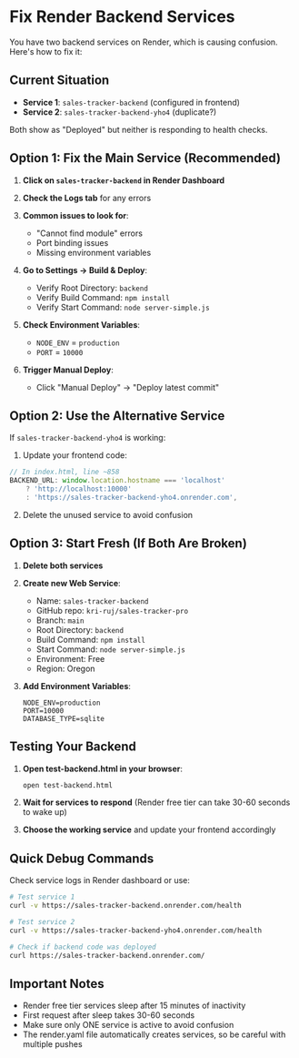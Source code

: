 # Fix Render Backend Services

You have two backend services on Render, which is causing confusion. Here's how to fix it:

## Current Situation
- **Service 1**: `sales-tracker-backend` (configured in frontend)
- **Service 2**: `sales-tracker-backend-yho4` (duplicate?)

Both show as "Deployed" but neither is responding to health checks.

## Option 1: Fix the Main Service (Recommended)

1. **Click on `sales-tracker-backend` in Render Dashboard**
2. **Check the Logs tab** for any errors
3. **Common issues to look for**:
   - "Cannot find module" errors
   - Port binding issues
   - Missing environment variables

4. **Go to Settings → Build & Deploy**:
   - Verify Root Directory: `backend`
   - Verify Build Command: `npm install`
   - Verify Start Command: `node server-simple.js`

5. **Check Environment Variables**:
   - `NODE_ENV` = `production`
   - `PORT` = `10000`

6. **Trigger Manual Deploy**:
   - Click "Manual Deploy" → "Deploy latest commit"

## Option 2: Use the Alternative Service

If `sales-tracker-backend-yho4` is working:

1. Update your frontend code:
```javascript
// In index.html, line ~858
BACKEND_URL: window.location.hostname === 'localhost' 
    ? 'http://localhost:10000' 
    : 'https://sales-tracker-backend-yho4.onrender.com',
```

2. Delete the unused service to avoid confusion

## Option 3: Start Fresh (If Both Are Broken)

1. **Delete both services**
2. **Create new Web Service**:
   - Name: `sales-tracker-backend`
   - GitHub repo: `kri-ruj/sales-tracker-pro`
   - Branch: `main`
   - Root Directory: `backend`
   - Build Command: `npm install`
   - Start Command: `node server-simple.js`
   - Environment: Free
   - Region: Oregon

3. **Add Environment Variables**:
   ```
   NODE_ENV=production
   PORT=10000
   DATABASE_TYPE=sqlite
   ```

## Testing Your Backend

1. **Open test-backend.html in your browser**:
   ```bash
   open test-backend.html
   ```

2. **Wait for services to respond** (Render free tier can take 30-60 seconds to wake up)

3. **Choose the working service** and update your frontend accordingly

## Quick Debug Commands

Check service logs in Render dashboard or use:

```bash
# Test service 1
curl -v https://sales-tracker-backend.onrender.com/health

# Test service 2  
curl -v https://sales-tracker-backend-yho4.onrender.com/health

# Check if backend code was deployed
curl https://sales-tracker-backend.onrender.com/
```

## Important Notes

- Render free tier services sleep after 15 minutes of inactivity
- First request after sleep takes 30-60 seconds
- Make sure only ONE service is active to avoid confusion
- The render.yaml file automatically creates services, so be careful with multiple pushes